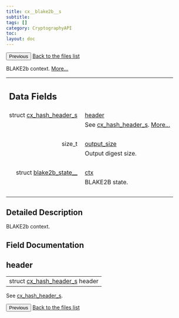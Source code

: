 ```yaml
---
title: cx__blake2b__s
subtitle:
tags: []
category: CryptographyAPI
toc:
layout: doc
---
```


<button class="uk-button uk-button-default uk-button-small uk-margin-medium-top" onclick="history.back()">Previous</button>
<a class="uk-button uk-button-default uk-button-small uk-margin-medium-top crypto-button" href="../../crypto-api/files">Back to the files list</a>


<p>BLAKE2b context.  
 <a href="../cx__blake2b__s#details">More...</a></p>
<table class="memberdecls">
<tr class="heading"><td colspan="2"><h2 class="groupheader"><a name="pub-attribs"></a>
Data Fields</h2></td></tr>
<tr class="memitem:ad5a251d434baeed078b92d184b5b29d5"><td class="memItemLeft" align="right" valign="top">struct <a class="el" href="../cx__hash__header__s">cx_hash_header_s</a>&#160;</td><td class="memItemRight" valign="bottom"><a class="el" href="../cx__blake2b__s#ad5a251d434baeed078b92d184b5b29d5">header</a></td></tr>
<tr class="memdesc:ad5a251d434baeed078b92d184b5b29d5"><td class="mdescLeft">&#160;</td><td class="mdescRight">See <a class="el" href="../cx__hash__header__s" title="Common message digest context, used as abstract type. ">cx_hash_header_s</a>.  <a href="#ad5a251d434baeed078b92d184b5b29d5">More...</a><br /></td></tr>
<tr class="separator:ad5a251d434baeed078b92d184b5b29d5"><td class="memSeparator" colspan="2">&#160;</td></tr>
<tr class="memitem:a936e314fcab4e7bfe77e6ffde4e15e06"><td class="memItemLeft" align="right" valign="top"><a id="a936e314fcab4e7bfe77e6ffde4e15e06"></a>
size_t&#160;</td><td class="memItemRight" valign="bottom"><a class="el" href="../cx__blake2b__s#a936e314fcab4e7bfe77e6ffde4e15e06">output_size</a></td></tr>
<tr class="memdesc:a936e314fcab4e7bfe77e6ffde4e15e06"><td class="mdescLeft">&#160;</td><td class="mdescRight">Output digest size. <br /></td></tr>
<tr class="separator:a936e314fcab4e7bfe77e6ffde4e15e06"><td class="memSeparator" colspan="2">&#160;</td></tr>
<tr class="memitem:a1cb4f57a2c0cd875d964e0d670a6a8aa"><td class="memItemLeft" align="right" valign="top"><a id="a1cb4f57a2c0cd875d964e0d670a6a8aa"></a>
struct <a class="el" href="../blake2b__state____">blake2b_state__</a>&#160;</td><td class="memItemRight" valign="bottom"><a class="el" href="../cx__blake2b__s#a1cb4f57a2c0cd875d964e0d670a6a8aa">ctx</a></td></tr>
<tr class="memdesc:a1cb4f57a2c0cd875d964e0d670a6a8aa"><td class="mdescLeft">&#160;</td><td class="mdescRight">BLAKE2B state. <br /></td></tr>
<tr class="separator:a1cb4f57a2c0cd875d964e0d670a6a8aa"><td class="memSeparator" colspan="2">&#160;</td></tr>
</table>
<a name="details" id="details"></a>

## Detailed Description

<div class="textblock"><p>BLAKE2b context. </p>
</div><h2 class="groupheader">Field Documentation</h2>
<a id="ad5a251d434baeed078b92d184b5b29d5"></a>
<h2 class="memtitle">header</h2>

<div class="memitem">
<div class="memproto">
      <table class="memname">
        <tr>
          <td class="memname">struct <a class="el" href="../cx__hash__header__s">cx_hash_header_s</a> header</td>
        </tr>
      </table>
</div><div class="memdoc">

<p>See <a class="el" href="../cx__hash__header__s" title="Common message digest context, used as abstract type. ">cx_hash_header_s</a>. </p>

</div>
</div>
<button class="uk-button uk-button-default uk-button-small uk-margin-medium-top" onclick="history.back()">Previous</button>
<a class="uk-button uk-button-default uk-button-small uk-margin-medium-top crypto-button" href="../../crypto-api/files">Back to the files list</a>
